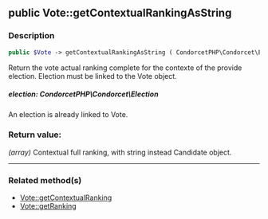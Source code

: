## public Vote::getContextualRankingAsString

### Description    

```php
public $Vote -> getContextualRankingAsString ( CondorcetPHP\Condorcet\Election election ) : array
```

Return the vote actual ranking complete for the contexte of the provide election. Election must be linked to the Vote object.    


##### **election:** *CondorcetPHP\Condorcet\Election*   
An election is already linked to Vote.    



### Return value:   

*(array)* Contextual full ranking, with string instead Candidate object.


---------------------------------------

### Related method(s)      

* [Vote::getContextualRanking](../Vote%20Class/public%20Vote--getContextualRanking.md)    
* [Vote::getRanking](../Vote%20Class/public%20Vote--getRanking.md)    
